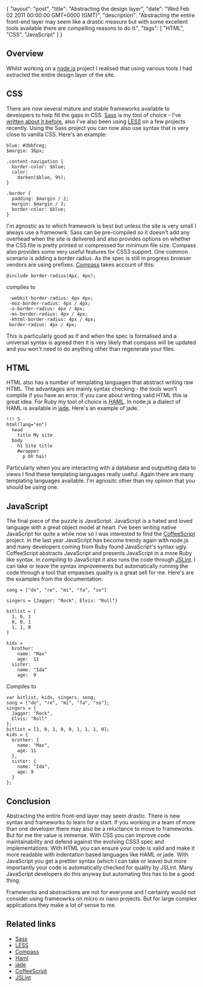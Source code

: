 {
  "layout": "post",
  "title": "Abstracting the design layer",
  "date": "Wed Feb 02 2011 00:00:00 GMT+0000 (GMT)",
  "description": "Abstracting the entire front-end layer may seem like a drastic measure but with some excellent tools available there are compelling reasons to do it.",
  "tags": [
    "HTML",
    "CSS",
    "JavaScript"
  ]
}

## Overview

Whilst working on a [node.js][1] project I realised that using various tools I had extracted the entire design layer of the site. 

## CSS

There are now several mature and stable frameworks available to developers to help fill the gaps in CSS. [Sass][3] is my tool of choice - I've [written about it before][2], also I've also been using [LESS][4] on a few projects recently. Using the Sass project you can now also use syntax that is very close to vanilla CSS. Here's an example:

    blue: #3bbfceg;
    $margin: 16px;

    .content-navigation {
      border-color: $blue;
      color:
        darken($blue, 9%);
    }

    .border {
      padding: $margin / 2;
      margin: $margin / 2;
      border-color: $blue;
    }

I'm agnostic as to which framework is best but unless the site is very small I always use a frameowrk. Sass can be pre-compiled so it doesn't add any overhead when the site is delivered and also provides options on whether the CSS file is pretty printed or compressed for minimum file size. Compass also provides some very useful features for CSS3 support. One common scenario is adding a border radius. As the spec is still in progress browser vendors are using prefixes. [Compass][5] takes account of this:

    @include border-radius(4px, 4px);

compiles to 

     -webkit-border-radius: 4px 4px;
     -moz-border-radius: 4px / 4px;
     -o-border-radius: 4px / 4px;
     -ms-border-radius: 4px / 4px;
     -khtml-border-radius: 4px / 4px;
     border-radius: 4px / 4px; 

This is particularly good as if and when the spec is formalised and a universal syntax is agreed then it is very likely that compass will be updated and you won't need to do anything other than regenerate your files.

## HTML

HTML also has a number of templating languages that abstract writing raw HTML. The advantages are mainly syntax checking - the tools won't complile if you have an error. If you care about writing valid HTML this ia great idea. For Ruby my tool of choice is [HAML][6]. In node.js a dialect of HAML is available in [jade][7]. Here's an example of jade.

    !!! 5
    html(lang="en")
      head
        title My site
      body
        h1 Site title
        #wrapper
          p Oh hai!

Particularly when you are interacting with a database and outputting data to views I find these templating languages really useful. Again there are many templating languages available. I'm agnositc other than my opinion that you should be using one. 

## JavaScript

The final piece of the puzzle is JavaScript. JavaScript is a hated and loved language with a great object model at heart. I've been writing native JavaScript for quite a while now so I was interested to find the [CoffeeScript][8] project. In the last year JavaScript has become trendy again with node.js and many developers coming from Ruby found JavaScript's syntax ugly. CoffeeScript abstracts JavaScript and presents JavaScript in a more Ruby like syntax. In compiling to JavaScript it also runs the code through [JSLint][9]. I can take or leave the syntax improvements but automatically running the code through a tool that empasises quality is a great sell for me. Here's are the examples from the documentation:

    song = ["do", "re", "mi", "fa", "so"]

    singers = {Jagger: "Rock", Elvis: "Roll"}

    bitlist = [
      1, 0, 1
      0, 0, 1
      1, 1, 0
    ]

    kids =
      brother:
        name: "Max"
        age:  11
      sister:
        name: "Ida"
        age:  9

Compiles to

    var bitlist, kids, singers, song;
    song = ["do", "re", "mi", "fa", "so"];
    singers = {
      Jagger: "Rock",
      Elvis: "Roll"
    };
    bitlist = [1, 0, 1, 0, 0, 1, 1, 1, 0];
    kids = {
      brother: {
        name: "Max",
        age: 11
      },
      sister: {
        name: "Ida",
        age: 9
      }
    };

## Conclusion

Abstracting the entire front-end layer may seem drastic. There is new syntax and frameworks to learn for a start. If you working in a team of more than one developer there may also be a reluctance to move to frameworks. But for me the value is immense. With CSS you can improve code maintainability and defend against the evolving CSS3 spec and implementations. With HTML you can ensure your code is valid and make it more readable with indentation based languages like HAML or jade. With JavaScript you get a prettier syntax (which I can take or leave) but more importantly your code is automatically checked for quality by JSLint. Many JavaScript developers do this anyway but automating this has to be a good thing. 

Frameworks and abstractions are not for everyone and I certainly would not consider using frameowrks on micro or nano projects. But for large complex applications they make a lot of sense to me.

## Related links

* [Sass][3]
* [LESS][4]
* [Compass][5]
* [Haml][6]
* [jade][7]
* [CoffeeScript][8]
* [JSLint][9]

[1]: http://nodejs.org
[2]: http://shapeshed.com/sass-is-a-beautiful-thing/
[3]: http://sass-lang.com/ 
[4]: http://lesscss.org/
[5]: http://compass-style.org/
[6]: http://haml-lang.com/
[7]: http://jade-lang.com/
[8]: http://jashkenas.github.com/coffee-script/
[9]: http://www.jslint.com/
